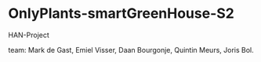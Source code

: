 # OnlyPlants-smartGreenHouse-S2
 HAN-Project

team:
Mark de Gast, Emiel Visser, Daan Bourgonje, Quintin Meurs, Joris Bol.
